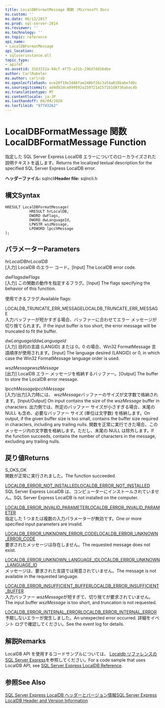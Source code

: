 ```yaml
---
title: LocalDBFormatMessage 関数 |Microsoft Docs
ms.custom: ''
ms.date: 06/13/2017
ms.prod: sql-server-2014
ms.reviewer: ''
ms.technology: ''
ms.topic: reference
api_name:
- LocalDBFormatMessage
api_location:
- sqluserinstance.dll
topic_type:
- apiref
ms.assetid: 31b3152a-94cf-4f75-a31b-296d7dd16dbe
author: CarlRabeler
ms.author: carlrab
ms.openlocfilehash: ece28f19e3488fae248bf26c3a54a018ba6efd0c
ms.sourcegitcommit: ad4d92dce894592a259721a1571b1d8736abacdb
ms.translationtype: MT
ms.contentlocale: ja-JP
ms.lasthandoff: 08/04/2020
ms.locfileid: "87743262"
---
```

# <a name="localdbformatmessage-function"></a><span data-ttu-id="38c8d-102">LocalDBFormatMessage 関数</span><span class="sxs-lookup"><span data-stu-id="38c8d-102">LocalDBFormatMessage Function</span></span>
  <span data-ttu-id="38c8d-103">指定した SQL Server Express LocalDB エラーについてのローカライズされた説明テキストを返します。</span><span class="sxs-lookup"><span data-stu-id="38c8d-103">Returns the localized textual description for the specified SQL Server Express LocalDB error.</span></span>  
  
 <span data-ttu-id="38c8d-104">**ヘッダーファイル:** sqlncli</span><span class="sxs-lookup"><span data-stu-id="38c8d-104">**Header file:** sqlncli.h</span></span>  
  
## <a name="syntax"></a><span data-ttu-id="38c8d-105">構文</span><span class="sxs-lookup"><span data-stu-id="38c8d-105">Syntax</span></span>  
  
```  
HRESULT LocalDBFormatMessage(  
           HRESULT hrLocalDB,  
           DWORD dwFlags,   
           DWORD dwLanguageId,   
           LPWSTR wszMessage,   
           LPDWORD lpcchMessage   
);  
```  
  
## <a name="parameters"></a><span data-ttu-id="38c8d-106">パラメーター</span><span class="sxs-lookup"><span data-stu-id="38c8d-106">Parameters</span></span>  
 <span data-ttu-id="38c8d-107">*hrLocalDB*</span><span class="sxs-lookup"><span data-stu-id="38c8d-107">*hrLocalDB*</span></span>  
 <span data-ttu-id="38c8d-108">[入力] LocalDB のエラー コード。</span><span class="sxs-lookup"><span data-stu-id="38c8d-108">[Input] The LocalDB error code.</span></span>  
  
 <span data-ttu-id="38c8d-109">*dwFlags*</span><span class="sxs-lookup"><span data-stu-id="38c8d-109">*dwFlags*</span></span>  
 <span data-ttu-id="38c8d-110">[入力] この関数の動作を指定するフラグ。</span><span class="sxs-lookup"><span data-stu-id="38c8d-110">[Input] The flags specifying the behavior of this function.</span></span>  
  
 <span data-ttu-id="38c8d-111">使用できるフラグ:</span><span class="sxs-lookup"><span data-stu-id="38c8d-111">Available flags:</span></span>  
  
 <span data-ttu-id="38c8d-112">LOCALDB_TRUNCATE_ERR_MESSAGE</span><span class="sxs-lookup"><span data-stu-id="38c8d-112">LOCALDB_TRUNCATE_ERR_MESSAGE</span></span>  
 <span data-ttu-id="38c8d-113">入力バッファーが短かすぎる場合、バッファーに合わせてエラー メッセージが切り捨てられます。</span><span class="sxs-lookup"><span data-stu-id="38c8d-113">If the input buffer is too short, the error message will be truncated to fit the buffer.</span></span>  
  
 <span data-ttu-id="38c8d-114">*dwLanguageId*</span><span class="sxs-lookup"><span data-stu-id="38c8d-114">*dwLanguageId*</span></span>  
 <span data-ttu-id="38c8d-115">[入力] 目的の言語 (LANGID) または 0。0 の場合、Win32 FormatMessage 言語順序が使用されます。</span><span class="sxs-lookup"><span data-stu-id="38c8d-115">[Input] The language desired (LANGID) or 0, in which case the Win32 FormatMessage language order is used.</span></span>  
  
 <span data-ttu-id="38c8d-116">*wszMessage*</span><span class="sxs-lookup"><span data-stu-id="38c8d-116">*wszMessage*</span></span>  
 <span data-ttu-id="38c8d-117">[出力] LocalDB エラー メッセージを格納するバッファー。</span><span class="sxs-lookup"><span data-stu-id="38c8d-117">[Output] The buffer to store the LocalDB error message.</span></span>  
  
 <span data-ttu-id="38c8d-118">*lpcchMessage*</span><span class="sxs-lookup"><span data-stu-id="38c8d-118">*lpcchMessage*</span></span>  
 <span data-ttu-id="38c8d-119">[入力/出力]入力時には、 *wszMessage*バッファーのサイズが文字数で格納されます。</span><span class="sxs-lookup"><span data-stu-id="38c8d-119">[Input/Output] On input contains the size of the *wszMessage* buffer in characters.</span></span> <span data-ttu-id="38c8d-120">出力側では、所定のバッファー サイズが小さすぎる場合、末尾の NULL も含め、必要なバッファー サイズ (単位は文字数) を格納します。</span><span class="sxs-lookup"><span data-stu-id="38c8d-120">On output, if the given buffer size is too small, contains the buffer size required in characters, including any trailing nulls.</span></span> <span data-ttu-id="38c8d-121">関数を正常に実行できた場合、このメッセージ内の文字数を格納します。ただし、末尾の NULL は除外します。</span><span class="sxs-lookup"><span data-stu-id="38c8d-121">If the function succeeds, contains the number of characters in the message, excluding any trailing nulls.</span></span>  
  
## <a name="returns"></a><span data-ttu-id="38c8d-122">戻り値</span><span class="sxs-lookup"><span data-stu-id="38c8d-122">Returns</span></span>  
 <span data-ttu-id="38c8d-123">S_OK</span><span class="sxs-lookup"><span data-stu-id="38c8d-123">S_OK</span></span>  
 <span data-ttu-id="38c8d-124">関数が正常に実行されました。</span><span class="sxs-lookup"><span data-stu-id="38c8d-124">The function succeeded.</span></span>  
  
 [<span data-ttu-id="38c8d-125">LOCALDB_ERROR_NOT_INSTALLED</span><span class="sxs-lookup"><span data-stu-id="38c8d-125">LOCALDB_ERROR_NOT_INSTALLED</span></span>](../express-localdb-error-messages/localdb-error-not-installed.md)  
 <span data-ttu-id="38c8d-126">SQL Server Express LocalDB は、コンピューターにインストールされていません。</span><span class="sxs-lookup"><span data-stu-id="38c8d-126">SQL Server Express LocalDB is not installed on the computer.</span></span>  
  
 [<span data-ttu-id="38c8d-127">LOCALDB_ERROR_INVALID_PARAMETER</span><span class="sxs-lookup"><span data-stu-id="38c8d-127">LOCALDB_ERROR_INVALID_PARAMETER</span></span>](../express-localdb-error-messages/localdb-error-invalid-parameter.md)  
 <span data-ttu-id="38c8d-128">指定した 1 つまたは複数の入力パラメーターが無効です。</span><span class="sxs-lookup"><span data-stu-id="38c8d-128">One or more specified input parameters are invalid.</span></span>  
  
 [<span data-ttu-id="38c8d-129">LOCALDB_ERROR_UNKNOWN_ERROR_CODE</span><span class="sxs-lookup"><span data-stu-id="38c8d-129">LOCALDB_ERROR_UNKNOWN_ERROR_CODE</span></span>](../express-localdb-error-messages/localdb-error-unknown-error-code.md)  
 <span data-ttu-id="38c8d-130">要求されたメッセージは存在しません。</span><span class="sxs-lookup"><span data-stu-id="38c8d-130">The requested message does not exist.</span></span>  
  
 [<span data-ttu-id="38c8d-131">LOCALDB_ERROR_UNKNOWN_LANGUAGE_ID</span><span class="sxs-lookup"><span data-stu-id="38c8d-131">LOCALDB_ERROR_UNKNOWN_LANGUAGE_ID</span></span>](../express-localdb-error-messages/localdb-error-unknown-language-id.md)  
 <span data-ttu-id="38c8d-132">メッセージは、要求された言語では用意されていません。</span><span class="sxs-lookup"><span data-stu-id="38c8d-132">The message is not available in the requested language.</span></span>  
  
 [<span data-ttu-id="38c8d-133">LOCALDB_ERROR_INSUFFICIENT_BUFFER</span><span class="sxs-lookup"><span data-stu-id="38c8d-133">LOCALDB_ERROR_INSUFFICIENT_BUFFER</span></span>](../express-localdb-error-messages/localdb-error-insufficient-buffer.md)  
 <span data-ttu-id="38c8d-134">入力バッファー *wszMessage*が短すぎて、切り捨てが要求されていません。</span><span class="sxs-lookup"><span data-stu-id="38c8d-134">The input buffer *wszMessage* is too short, and truncation is not requested.</span></span>  
  
 [<span data-ttu-id="38c8d-135">LOCALDB_ERROR_INTERNAL_ERROR</span><span class="sxs-lookup"><span data-stu-id="38c8d-135">LOCALDB_ERROR_INTERNAL_ERROR</span></span>](../express-localdb-error-messages/localdb-error-internal-error.md)  
 <span data-ttu-id="38c8d-136">予期しないエラーが発生しました。</span><span class="sxs-lookup"><span data-stu-id="38c8d-136">An unexpected error occurred.</span></span> <span data-ttu-id="38c8d-137">詳細をイベント ログで確認してください。</span><span class="sxs-lookup"><span data-stu-id="38c8d-137">See the event log for details.</span></span>  
  
## <a name="remarks"></a><span data-ttu-id="38c8d-138">解説</span><span class="sxs-lookup"><span data-stu-id="38c8d-138">Remarks</span></span>  
 <span data-ttu-id="38c8d-139">LocalDB API を使用するコードサンプルについては、 [Localdb リファレンスの SQL Server Express](../sql-server-express-localdb-reference.md)を参照してください。</span><span class="sxs-lookup"><span data-stu-id="38c8d-139">For a code sample that uses LocalDB API, see [SQL Server Express LocalDB Reference](../sql-server-express-localdb-reference.md).</span></span>  
  
## <a name="see-also"></a><span data-ttu-id="38c8d-140">参照</span><span class="sxs-lookup"><span data-stu-id="38c8d-140">See Also</span></span>  
 [<span data-ttu-id="38c8d-141">SQL Server Express LocalDB ヘッダーとバージョン情報</span><span class="sxs-lookup"><span data-stu-id="38c8d-141">SQL Server Express LocalDB Header and Version Information</span></span>](sql-server-express-localdb-header-and-version-information.md)  
  
  
